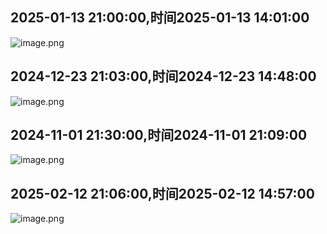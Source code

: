 

## 2025-01-13 21:00:00,时间2025-01-13 14:01:00

![image.png](https://gitee.com/hxc8/images9/raw/master/img/202502152210540.png)

## 2024-12-23 21:03:00,时间2024-12-23 14:48:00

![image.png](https://gitee.com/hxc8/images9/raw/master/img/202502152209514.png)


## 2024-11-01 21:30:00,时间2024-11-01 21:09:00
![image.png](https://gitee.com/hxc8/images10/raw/master/img/202502130958877.png)

## 2025-02-12 21:06:00,时间2025-02-12 14:57:00

![image.png](https://gitee.com/hxc8/images9/raw/master/img/202502152211830.png)
